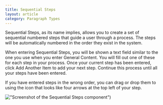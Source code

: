 ```yaml
---
title: Sequential Steps
layout: article
category: Paragraph Types
---
```


Sequential Steps, as its name implies, allows you to create a set of sequential numbered steps that guide a user through a process. The steps will be automatically numbered in the order they exist in the system.

When entering Sequential Steps, you will be shown a text field similar to the one you use when you enter General Content. You will fill out one of these for each step in your process. Once your current step has been entered, click Add Another Item to add your next step. Continue this process until all your steps have been entered.

If you have entered steps in the wrong order, you can drag or drop them to using the icon that looks like four arrows at the top left of your step. 

!["Screenshot of the Sequential Steps component"](paragraphs--sequential-steps.png))